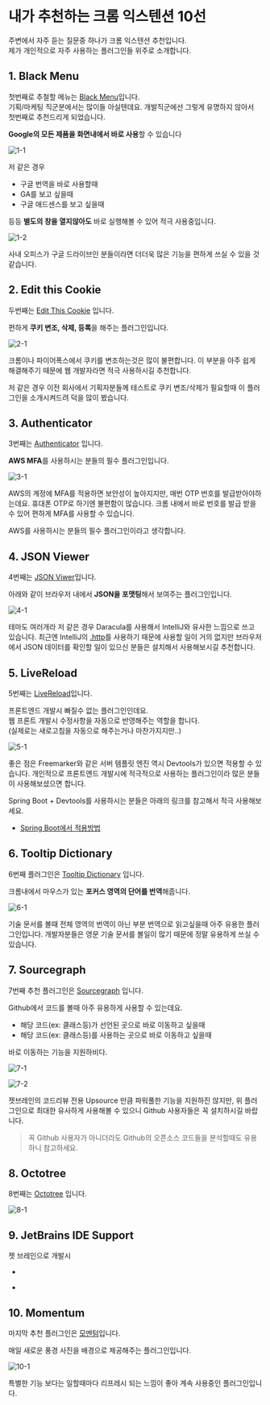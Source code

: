# 내가 추천하는 크롬 익스텐션 10선

주변에서 자주 듣는 질문중 하나가 크롬 익스텐션 추천입니다.  
제가 개인적으로 자주 사용하는 플러그인들 위주로 소개합니다.

## 1. Black Menu

첫번째로 추철할 메뉴는 [Black Menu](https://chrome.google.com/webstore/detail/black-menu-for-google/eignhdfgaldabilaaegmdfbajngjmoke?hl=ko)입니다.  
기획/마케팅 직군분에서는 많이들 아실텐데요.
개발직군에선 그렇게 유명하지 않아서 첫번째로 추천드리게 되었습니다.

**Google의 모든 제품을 화면내에서 바로 사용**할 수 있습니다

![1-1](./images/1-1.png)

저 같은 경우

* 구글 번역을 바로 사용할때
* GA를 보고 싶을때
* 구글 애드센스를 보고 싶을때

등등 **별도의 창을 열지않아도** 바로 실행해볼 수 있어 적극 사용중입니다.

![1-2](./images/1-2.png)

사내 오피스가 구글 드라이브인 분들이라면 더더욱 많은 기능을 편하게 쓰실 수 있을 것 같습니다.

## 2. Edit this Cookie

두번째는 [Edit This Cookie](https://chrome.google.com/webstore/detail/editthiscookie/fngmhnnpilhplaeedifhccceomclgfbg) 입니다.

편하게 **쿠키 변조, 삭제, 등록**을 해주는 플러그인입니다.

![2-1](./images/2-1.png)

크롬이나 파이어폭스에서 쿠키를 변조하는것은 많이 불편합니다.
이 부분을 아주 쉽게 해결해주기 때문에 웹 개발자라면 적극 사용하시길 추천합니다.

저 같은 경우 이전 회사에서 기획자분들께 테스트로 쿠키 변조/삭제가 필요할때 이 플러그인을 소개시켜드려 덕을 많이 봤습니다.

## 3. Authenticator

3번째는 [Authenticator](https://chrome.google.com/webstore/detail/authenticator/bhghoamapcdpbohphigoooaddinpkbai?hl=ko) 입니다.

**AWS MFA**를 사용하시는 분들의 필수 플러그인입니다.

![3-1](./images/3-1.png)

AWS의 계정에 MFA를 적용하면 보안성이 높아지지만, 매번 OTP 번호를 발급받아야하는데요.
휴대폰 OTP로 하기엔 불편함이 많습니다.
크롬 내에서 바로 번호를 발급 받을 수 있어 편하게 MFA를 사용할 수 있습니다.

AWS를 사용하시는 분들의 필수 플러그인이라고 생각합니다.

## 4. JSON Viewer

4번째는 [JSON Viwer](https://chrome.google.com/webstore/detail/json-viewer/gbmdgpbipfallnflgajpaliibnhdgobh?hl=ko)입니다.

아래와 같이 브라우저 내에서 **JSON을 포맷팅**해서 보여주는 플러그인입니다.

![4-1](./images/4-1.png)

테마도 여러개라 저 같은 경우 Daracula를 사용해서 IntelliJ와 유사한 느낌으로 쓰고 있습니다.
최근엔 IntelliJ의 [.http](https://jojoldu.tistory.com/266)를 사용하기 때문에 사용할 일이 거의 없지만 브라우저에서 JSON 데이터를 확인할 일이 있으신 분들은 설치해서 사용해보시길 추천합니다.

## 5. LiveReload

5번째는 [LiveReload](https://chrome.google.com/webstore/detail/livereload/jnihajbhpnppcggbcgedagnkighmdlei?hl=ko)입니다.  

프론트엔드 개발시 빠질수 없는 플러그인인데요.  
웹 프론트 개발시 수정사항을 자동으로 반영해주는 역할을 합니다.  
(실제로는 새로고침을 자동으로 해주는거나 마찬가지지만..)  

![5-1](./images/5-1.png)

좋은 점은 Freemarker와 같은 서버 템플릿 엔진 역시 Devtools가 있으면 적용할 수 있습니다.
개인적으로 프론트엔드 개발시에 적극적으로 사용하는 플러그인이라 많은 분들이 사용해보셨으면 합니다.

Spring Boot + Devtools를 사용하시는 분들은 아래의 링크를 참고해서 적극 사용해보세요.

* [Spring Boot에서 적용방법](https://haviyj.tistory.com/11)
 
## 6. Tooltip Dictionary

6번째 플러그인은 [Tooltip Dictionary](https://chrome.google.com/webstore/detail/tooltip-dictionary-englis/hcidimjcobcnahiceedndikkenbibpop) 입니다.

크롬내에서 마우스가 있는 **포커스 영역의 단어를 번역**해줍니다. 

![6-1](./images/6-1.png)

기술 문서를 볼때 전체 영역의 번역이 아닌 부분 번역으로 읽고싶을때 아주 유용한 플러그인입니다.
개발자분들은 영문 기술 문서를 볼일이 많기 때문에 정말 유용하게 쓰실 수 있습니다.

## 7. Sourcegraph

7번째 추천 플러그인은 [Sourcegraph](https://chrome.google.com/webstore/detail/sourcegraph/dgjhfomjieaadpoljlnidmbgkdffpack) 입니다.

Github에서 코드를 볼때 아주 유용하게 사용할 수 있는데요.

* 해당 코드(ex: 클래스등)가 선언된 곳으로 바로 이동하고 싶을때
* 해당 코드(ex: 클래스등)를 사용하는 곳으로 바로 이동하고 싶을때

바로 이동하는 기능을 지원하비다.

![7-1](./images/7-1.jpg)

![7-2](./images/7-2.jpg)

젯브레인의 코드리뷰 전용 Upsource 만큼 파워풀한 기능을 지원하진 않지만, 위 플러그인으로 최대한 유사하게 사용해볼 수 있으니 Github 사용자들은 꼭 설치하시길 바랍니다.

> 꼭 Github 사용자가 아니더라도 Github의 오픈소스 코드들을 분석할때도 유용하니 참고하세요.

## 8. Octotree

8번째는 [Octotree](https://chrome.google.com/webstore/detail/octotree/bkhaagjahfmjljalopjnoealnfndnagc?hl=en-US) 입니다.

![8-1](./images/8-1.png)

## 9. JetBrains IDE Support

젯 브레인으로 개발시 
* [](https://www.youtube.com/watch?time_continue=21&v=kJh9lGbTSGI)

* [](https://chrome.google.com/webstore/detail/jetbrains-ide-support/hmhgeddbohgjknpmjagkdomcpobmllji)

## 10. Momentum

마지막 추천 플러그인은 [모멘텀](https://chrome.google.com/webstore/detail/momentum/laookkfknpbbblfpciffpaejjkokdgca?hl=ko&utm_source)입니다.

매일 새로운 풍경 사진을 배경으로 제공해주는 플러그인입니다.

![10-1](./images/10-1.png)

특별한 기능 보다는 일할때마다 리프레시 되는 느낌이 좋아 계속 사용중인 플러그인입니다.
